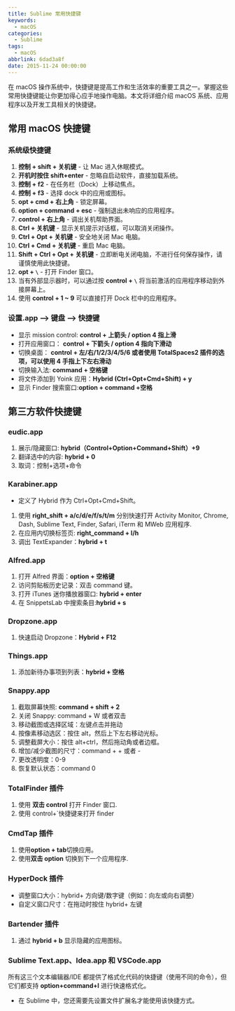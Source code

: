 ```yaml
---
title: Sublime 常用快捷键
keywords:
  - macOS
categories:
  - Sublime
tags:
  - macOS
abbrlink: 6dad3a8f
date: 2015-11-24 00:00:00
---
```


在 macOS 操作系统中，快捷键是提高工作和生活效率的重要工具之一。掌握这些常用快捷键能让你更加得心应手地操作电脑。本文将详细介绍 macOS 系统、应用程序以及开发工具相关的快捷键。

## 常用 macOS 快捷键

### 系统级快捷键

1. **控制 + shift + 关机键** - 让 Mac 进入休眠模式。
2. **开机时按住 shift+enter** - 忽略自启动软件，直接加载系统。
3. **控制 + f2** - 在任务栏（Dock）上移动焦点。
4. **控制 + f3** - 选择 dock 中的应用或图标。
5. **opt + cmd + 右上角** - 锁定屏幕。
6. **option + command + esc** - 强制退出未响应的应用程序。
7. **control + 右上角** - 调出关机帮助界面。
8. **Ctrl + 关机键** - 显示关机提示对话框，可以取消关闭操作。
9. **Ctrl + Opt + 关机键** - 安全地关闭 Mac 电脑。
10. **Ctrl + Cmd + 关机键** - 重启 Mac 电脑。
11. **Shift + Ctrl + Opt + 关机键** - 立即断电关闭电脑，不进行任何保存操作，请谨慎使用此快捷键。
12. **opt + `\`** - 打开 Finder 窗口。
13. 当有外部显示器时，可以通过按 **control + `\`** 将当前激活的应用程序移动到外接屏幕上。
14. 使用 **control + 1 ~ 9** 可以直接打开 Dock 栏中的应用程序。

### 设置.app --> 键盘 --> 快捷键

- 显示 mission control: **control + 上箭头 / option 4 指上滑**
- 打开应用窗口： **control + 下箭头 / option 4 指向下滑动**
- 切换桌面： **control + 左/右/1/2/3/4/5/6 或者使用 TotalSpaces2 插件的选项，可以使用 4 手指上下左右滑动**
- 切换输入法: **command + 空格键**
- 将文件添加到 Yoink 应用：**Hybrid (Ctrl+Opt+Cmd+Shift) + y**
- 显示 Finder 搜索窗口:**option + command +空格**

## 第三方软件快捷键

### eudic.app

1. 展示/隐藏窗口: **hybrid（Control+Option+Command+Shift）+9**
2. 翻译选中的内容: **hybrid + 0**
3. 取词：控制+选项+命令

### Karabiner.app

- 定义了 Hybrid 作为 Ctrl+Opt+Cmd+Shift。

1. 使用 **right_shift + a/c/d/e/f/s/t/m** 分别快速打开 Activity Monitor, Chrome, Dash, Sublime Text, Finder, Safari, iTerm 和 MWeb 应用程序.
2. 在应用内切换标签页: **right_command + l/h**
3. 调出 TextExpander：**hybrid + t**

### Alfred.app

1. 打开 Alfred 界面：**option + 空格键**
2. 访问剪贴板历史记录：双击 command 键。
3. 打开 iTunes 迷你播放器窗口: **hybrid + enter**
4. 在 SnippetsLab 中搜索条目:**hybrid + s**

### Dropzone.app

1. 快速启动 Dropzone：**Hybrid + F12**

### Things.app

1. 添加新待办事项到列表：**hybrid + 空格**

### Snappy.app

1. 截取屏幕快照: **command + shift + 2**
2. 关闭 Snappy: command + W 或者双击
3. 移动截图或选择区域：左键点击并拖动
4. 按像素移动选区：按住 alt，然后上下左右移动光标。
5. 调整截屏大小：按住 alt+ctrl，然后拖动角或者边框。
6. 增加/减少截图的尺寸：command + + 或者 -
7. 更改透明度：0-9
8. 恢复默认状态：command 0

### TotalFinder 插件

1. 使用 **双击 control** 打开 Finder 窗口.
2. 使用 control+`快捷键来打开 finder

### CmdTap 插件

1. 使用**option + tab**切换应用。
2. 使用**双击 option** 切换到下一个应用程序.

### HyperDock 插件

- 调整窗口大小：hybrid+ 方向键/数字键（例如：向左或向右调整）
- 自定义窗口尺寸：在拖动时按住 hybrid+ 左键

### Bartender 插件

1. 通过 **hybrid + b** 显示隐藏的应用图标。

### Sublime Text.app、Idea.app 和 VSCode.app

所有这三个文本编辑器/IDE 都提供了格式化代码的快捷键（使用不同的命令），但它们都支持 **option+command+l** 进行快速格式化。

- 在 Sublime 中，您还需要先设置文件扩展名才能使用该快捷方式。
